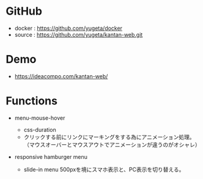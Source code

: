 
# GitHub
- docker : https://github.com/yugeta/docker
- source : https://github.com/yugeta/kantan-web.git

# Demo
- https://ideacompo.com/kantan-web/

# Functions
- menu-mouse-hover
  - css-duration
  - クリックする前にリンクにマーキングをする為にアニメーション処理。（マウスオーバーとマウスアウトでアニメーションが違うのがオシャレ）

- responsive hamburger menu
  - slide-in menu
  500pxを境にスマホ表示と、PC表示を切り替える。

  

